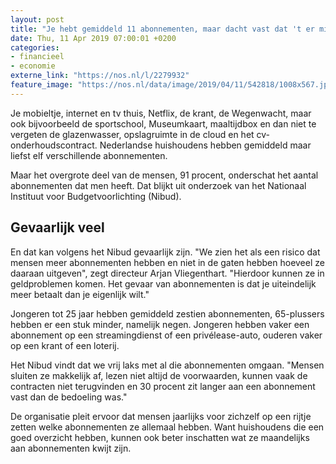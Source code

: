 ```yaml
---
layout: post
title: "Je hebt gemiddeld 11 abonnementen, maar dacht vast dat 't er minder waren"
date: Thu, 11 Apr 2019 07:00:01 +0200
categories: 
- financieel 
- economie 
externe_link: "https://nos.nl/l/2279932"
feature_image: "https://nos.nl/data/image/2019/04/11/542818/1008x567.jpg"
---
```


<p>Je mobieltje, internet en tv thuis, Netflix, de krant, de Wegenwacht, maar ook bijvoorbeeld de sportschool, Museumkaart, maaltijdbox en dan niet te vergeten de glazenwasser, opslagruimte in de cloud en het cv-onderhoudscontract. Nederlandse huishoudens hebben gemiddeld maar liefst elf verschillende abonnementen.</p>
<p>Maar het overgrote deel van de mensen, 91 procent, onderschat het aantal abonnementen dat men heeft. Dat blijkt uit onderzoek van het Nationaal Instituut voor Budgetvoorlichting (Nibud).</p>
<h2>Gevaarlijk veel</h2>
<p>En dat kan volgens het Nibud gevaarlijk zijn. "We zien het als een risico dat mensen meer abonnementen hebben en niet in de gaten hebben hoeveel ze daaraan uitgeven", zegt directeur Arjan Vliegenthart. "Hierdoor kunnen ze in geldproblemen komen. Het gevaar van abonnementen is dat je uiteindelijk meer betaalt dan je eigenlijk wilt."</p>
<p>Jongeren tot 25 jaar hebben gemiddeld zestien abonnementen, 65-plussers hebben er een stuk minder, namelijk negen. Jongeren hebben vaker een abonnement op een streamingdienst of een privélease-auto, ouderen vaker op een krant of een loterij.</p>
<p>Het Nibud vindt dat we vrij laks met al die abonnementen omgaan. "Mensen sluiten ze makkelijk af, lezen niet altijd de voorwaarden, kunnen vaak de contracten niet terugvinden en 30 procent zit langer aan een abonnement vast dan de bedoeling was."</p>
<p>De organisatie pleit ervoor dat mensen jaarlijks voor zichzelf op een rijtje zetten welke abonnementen ze allemaal hebben. Want huishoudens die een goed overzicht hebben, kunnen ook beter inschatten wat ze maandelijks aan abonnementen kwijt zijn.</p>
